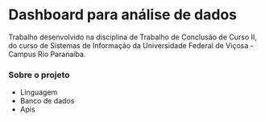 # Dashboard para análise de dados

Trabalho desenvolvido na disciplina de Trabalho de Conclusão de Curso II, do curso de Sistemas de Informação da Universidade Federal de Viçosa - Campus Rio Paranaíba.

### Sobre o projeto
- Linguagem
- Banco de dados
- Apis
